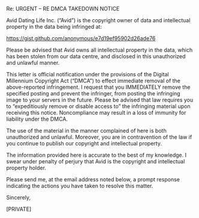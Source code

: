 Re: URGENT – RE DMCA TAKEDOWN NOTICE

Avid Dating Life Inc. (“Avid”) is the copyright owner of data and intellectual property in the data being infringed at:

https://gist.github.com/anonymous/e7d19ef95902d26ade76

Please be advised that Avid owns all intellectual property in the data, which has been stolen from our data centre, and disclosed in this unauthorized and unlawful manner.

This letter is official notification under the provisions of the Digital Millennium Copyright Act (“DMCA”) to effect immediate removal of the above-reported infringement. I request that you IMMEDIATELY remove the specified posting and prevent the infringer, from posting the infringing image to your servers in the future. Please be advised that law requires you to “expeditiously remove or disable access to” the infringing material upon receiving this notice. Noncompliance may result in a loss of immunity for liability under the DMCA.

The use of the material in the manner complained of here is both unauthorized and unlawful. Moreover, you are in contravention of the law if you continue to publish our copyright and intellectual property.

The information provided here is accurate to the best of my knowledge. I swear under penalty of perjury that Avid is the copyright and intellectual property holder.

Please send me, at the email address noted below, a prompt response indicating the actions you have taken to resolve this matter.

Sincerely,

[PRIVATE]
